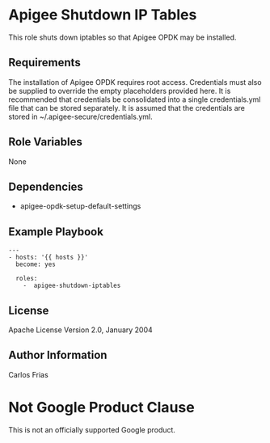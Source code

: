 Apigee Shutdown IP Tables
==================================

This role shuts down iptables so that Apigee OPDK may be installed. 

Requirements
------------

The installation of Apigee OPDK requires root access. Credentials must also be supplied to override the empty placeholders
provided here. It is recommended that credentials be consolidated into a single credentials.yml file that can be stored 
separately. It is assumed that the credentials are stored in ~/.apigee-secure/credentials.yml. 

Role Variables
--------------

None

Dependencies
------------

* apigee-opdk-setup-default-settings


Example Playbook
----------------

    ---
    - hosts: '{{ hosts }}'
      become: yes
      
      roles:
        -  apigee-shutdown-iptables

License
-------

Apache License Version 2.0, January 2004

Author Information
------------------

Carlos Frias

<!-- BEGIN Google Required Disclaimer -->

# Not Google Product Clause

This is not an officially supported Google product.
<!-- END Google Required Disclaimer -->
